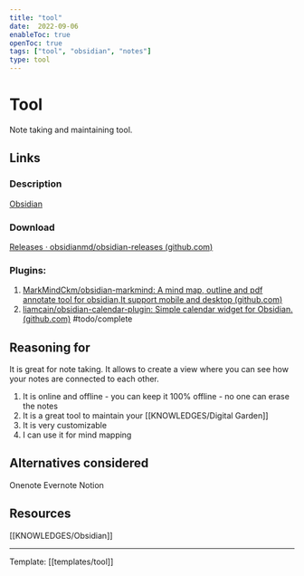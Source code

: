 ```yaml
---
title: "tool"
date:  2022-09-06
enableToc: true
openToc: true
tags: ["tool", "obsidian", "notes"]
type: tool
---
```

# Tool
Note taking and maintaining tool.

## Links
### Description
[Obsidian](https://obsidian.md/)
### Download
[Releases · obsidianmd/obsidian-releases (github.com)](https://github.com/obsidianmd/obsidian-releases/releases)
### Plugins:
1. [MarkMindCkm/obsidian-markmind: A mind map, outline and pdf annotate tool for obsidian,It support mobile and desktop (github.com)](https://github.com/MarkMindCkm/obsidian-markmind)
2. [liamcain/obsidian-calendar-plugin: Simple calendar widget for Obsidian. (github.com)](https://github.com/liamcain/obsidian-calendar-plugin)
#todo/complete 
## Reasoning for
It is great for note taking. It allows to create a view where you can see how your notes are connected to each other. 
1. It is online and offline - you can keep it 100% offline - no one can erase the notes
2. It is a great tool to maintain your [[KNOWLEDGES/Digital Garden]]
3. It is very customizable
4. I can use it for mind mapping

## Alternatives considered
Onenote
Evernote
Notion
## Resources
[[KNOWLEDGES/Obsidian]]



---
Template: [[templates/tool]]